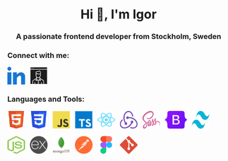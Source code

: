 <h1 align="center">Hi 👋, I'm Igor</h1>
<h3 align="center">A passionate frontend developer from Stockholm, Sweden</h3>

<h3 align="left">Connect with me:</h3>

<p align="left">
<a href="https://linkedin.com/in/igor-grypishyn-6b9998204" target="blank"><img align="center" src="https://raw.githubusercontent.com/IgorGryp/logos/e2132e0ec2bfa1d4987f603d682ea2ede76c404f/linkedin/linked-in-logo.svg" alt="igor-grypishyn-linkedin" height="40" width="40" /></a>&ensp;
<a href="http://igweb.se/" target="blank"><img align="center" src="https://github.com/IgorGryp/logos/blob/main/cv/curriculum-vitae-09.svg" height="40" width="40" /></a>&ensp;
</p>

<h3 align="left">Languages and Tools:</h3>

<p align="left">
<img src="https://github.com/IgorGryp/logos/blob/0f7c9538285caa169059bf9309af0d083a6cdd7c/html/html-logo.svg" alt="html5" width="40" height="40"/>&ensp;
<img src="https://github.com/IgorGryp/logos/blob/0f7c9538285caa169059bf9309af0d083a6cdd7c/css/css-logo.svg" alt="css3" width="40" height="40"/>&ensp;
<img src="https://raw.githubusercontent.com/devicons/devicon/master/icons/javascript/javascript-original.svg" alt="javascript" width="40" height="40"/>&ensp;
<img src="https://raw.githubusercontent.com/devicons/devicon/master/icons/typescript/typescript-original.svg" alt="typescript" width="40" height="40"/>&ensp;
<img src="https://raw.githubusercontent.com/IgorGryp/logos/b6d88a19d13fdd26c3ffd3acaa73622cff822083/react/react-logo.svg" alt="react" width="40" height="40"/>&ensp;
<img src="https://raw.githubusercontent.com/IgorGryp/logos/d92c6ec2f5c40872702d67323f81104756c99cf9/redux/redux-logo.svg" alt="redux" width="40" height="40"/>&ensp;
<img src="https://github.com/IgorGryp/logos/blob/main/sass/sass-icon-01.svg" alt="sass" width="40" height="40"/>&ensp;
<img src="https://github.com/IgorGryp/logos/blob/0f7c9538285caa169059bf9309af0d083a6cdd7c/bootstrap/bootstrap-logo.svg" alt="bootstrap" width="50" height="40"/>&ensp;
<img src="https://raw.githubusercontent.com/IgorGryp/logos/ab2b75ae77a100725364036189992c0354f6137e/tailwind/tailwind-logo.svg" alt="tailwind" width="40" height="40"/>&ensp;



<img src="https://raw.githubusercontent.com/IgorGryp/logos/db5d4bad5e8751dc1e09204f25a110bbfccbffee/nodejs/nodejs-logo.svg" alt="node js" width="40" height="40"/>&ensp;
<img src="https://github.com/IgorGryp/logos/blob/main/expressjs/expressjs-icon-07.svg" alt="express" width="40" height="40"/>&ensp;
<img src="https://github.com/IgorGryp/logos/blob/main/mongodb/mongodb-icon-01.svg" alt="mongodb" width="40" height="40"/>&ensp;
<img src="https://raw.githubusercontent.com/IgorGryp/logos/cc6f40dd26ad46826c0d1f076b486927d2019b1b/postman/postman-logo.svg" alt="postman" width="40" height="40"/>&ensp;
<img src="https://raw.githubusercontent.com/IgorGryp/logos/cc6f40dd26ad46826c0d1f076b486927d2019b1b/figma/figma-logo.svg" alt="figma" width="40" height="40"/>&ensp;
<img src="https://raw.githubusercontent.com/IgorGryp/logos/cc6f40dd26ad46826c0d1f076b486927d2019b1b/git/git-logo.svg" alt="git" width="40" height="40"/>&ensp;
</p>
